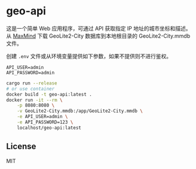 # geo-api

这是一个简单 Web 应用程序，可通过 API 获取指定 IP 地址的城市坐标和描述。从 [MaxMind](https://blog.maxmind.com/2019/12/significant-changes-to-accessing-and-using-geolite2-databases/) 下载 GeoLite2-City 数据库到本地根目录的 GeoLite2-City.mmdb 文件。

创建 `.env` 文件或从环境变量提供如下参数，如果不提供则不进行鉴权。

```env
API_USER=admin
API_PASSWORD=admin
```

```bash
cargo run --release
# or use container
docker build -t geo-api:latest .
docker run -it --rm \
    -p 8080:8080 \
    -v GeoLite2-City.mmdb:/app/GeoLite2-City.mmdb \
    -e API_USER=admin \
    -e API_PASSWORD=123 \
    localhost/geo-api:latest
```


## License

MIT
